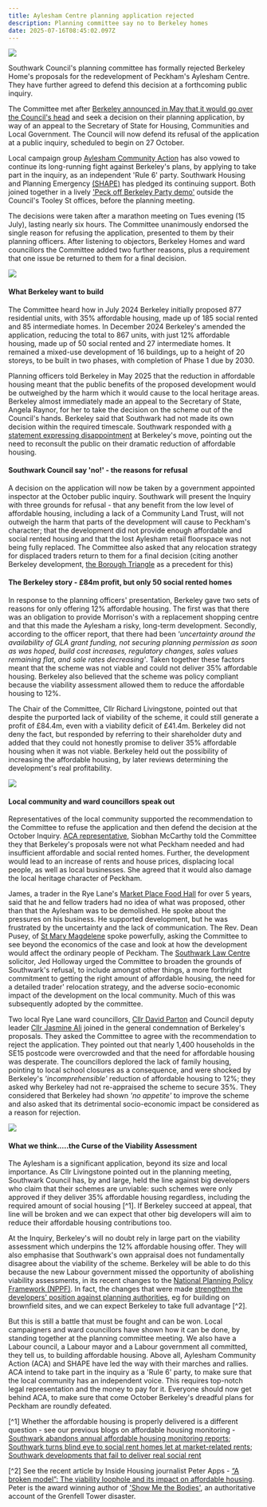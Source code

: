 ```yaml
---
title: Aylesham Centre planning application rejected
description: Planning committee say no to Berkeley homes
date: 2025-07-16T08:45:02.097Z
---
```

![](img/aylesham_june_2025.jpg)

Southwark Council's planning committee has formally rejected Berkeley Home's proposals for the redevelopment of Peckham's Aylesham Centre.  They have further agreed to defend this decision at a forthcoming public inquiry.  

The Committee met after [Berkeley announced in May that it would go over the Council's head](https://www.southwark.gov.uk/news/2025/statement-berkeley-homes-appeal-its-planning-application-aylesham-centre) and seek a decision on their planning application, by way of an appeal to the Secretary of State for Housing, Communities and Local Government.  The Council will now defend its refusal of the application at a public inquiry, scheduled to begin on 27 October.

Local campaign group [Aylesham Community Action](https://www.ayleshamcommunityaction.co.uk/ourcampaign) has also vowed to continue its long-running fight against Berkeley's plans, by applying to take part in the inquiry, as an independent 'Rule 6' party.  Southwark Housing and Planning Emergency [(SHAPE)](https://x.com/ShapeCoalition1) has pledged its continuing support.  Both joined together in a lively ['Peck off Berkeley Party demo'](https://x.com/ShapeCoalition1/status/1944436788480585784) outside the Council's Tooley St offices, before the planning meeting.

The decisions were taken after a marathon meeting on Tues evening (15 July), lasting nearly six hours.  The Committee unanimously endorsed the single reason for refusing the application, presented to them by their planning officers.  After listening to objectors, Berkeley Homes and ward councillors the Committee added two further reasons, plus a requirement that one issue be returned to them for a final decision.

![](img/aylesham_planning_committee_150725.jpg)

#### What Berkeley want to build

The Committee heard how in July  2024 Berkeley initially proposed 877 residential units, with 35% affordable housing, made up of 185 social rented and 85 intermediate homes. In December 2024 Berkeley's amended the application, reducing the total to  867 units, with just 12% affordable housing, made up of 50 social rented and 27 intermediate homes.  It remained a mixed-use development of 16 buildings, up to a height of 20 storeys, to be built in two phases, with completion of Phase 1 due by 2030.

Planning officers told Berkeley in May 2025 that the reduction in affordable housing meant that the public benefits of the proposed development would be outweighed by the harm which it would cause to the local heritage areas.  Berkeley almost immediately made an appeal to the Secretary of State, Angela Raynor, for her to take the decision on the scheme out of the Council's hands.  Berkeley  said that Southwark had not made its own decision within the required timescale.  Southwark responded with [a statement expressing disappointment](https://www.southwark.gov.uk/news/2025/statement-berkeley-homes-appeal-its-planning-application-aylesham-centre) at Berkeley's move, pointing out the need to reconsult the public on their dramatic reduction of affordable housing.[](https://www.southwark.gov.uk/news/2025/statement-berkeley-homes-appeal-its-planning-application-aylesham-centre)

#### Southwark Council say 'no!' - the reasons for refusal

A decision on the application will now be taken by a government appointed inspector at the October public inquiry. Southwark will present the Inquiry with three grounds for refusal -  that any benefit from the low level of affordable housing, including a lack of a Community Land Trust, will not outweigh the harm that parts of the development will cause to Peckham's character; that the development did not provide enough affordable and social rented housing and that the lost Aylesham retail floorspace was not being fully replaced.  The Committee also asked that any relocation strategy for displaced traders return to them for a final decision (citing another Berkeley development, [the Borough Triangle](https://southwarknews.co.uk/area/elephant-and-castle/elephant-castle-development-the-size-of-one-and-a-half-football-pitches-with-towers-44-storeys-high-gets-go-ahead/) as a precedent for this)

#### The Berkeley story - £84m profit, but only 50 social rented homes

In response to the planning officers' presentation, Berkeley gave two sets of reasons for only offering 12% affordable housing.  The first was that there was an obligation to provide Morrison's with a replacement shopping centre and that this made the Aylesham a risky, long-term development.  Secondly, according to the officer report, that there had been *'uncertainty around the availability of GLA grant funding, not securing planning permission as soon as was hoped, build cost increases, regulatory changes, sales values remaining flat, and sale rates decreasing'*.  Taken together these factors meant that the scheme was not viable and could not deliver 35% affordable housing.  Berkeley also believed that the scheme was policy compliant because the viability assessment allowed them to reduce the affordable housing to 12%.

The Chair of the Committee, Cllr Richard Livingstone, pointed out that despite the purported lack of viability of the scheme, it could still generate a profit of £84.4m, even with a viability deficit of £41.4m.  Berkeley did not deny the fact, but responded by referring to their shareholder duty and added that they could not honestly promise to deliver 35% affordable housing when it was not viable.  Berkeley held out the possibility of increasing the affordable housing, by later reviews determining the development's real profitability.

![](img/aylesham_or_para_314_150725.png)

#### Local community and ward councillors speak out

Representatives of the local community supported the recommendation to the Committee to refuse the application and then defend the decision at the October Inquiry.  [ACA representative](https://www.ayleshamcommunityaction.co.uk/ourcampaign), Siobhan McCarthy told the Committee they that Berkeley's proposals were not what Peckham needed and had insufficient affordable and social rented homes.  Further, the development would lead to an increase of rents and house prices, displacing local people, as well as local businesses.  She agreed that it would also damage the local heritage character of Peckham. 

James, a trader in the Rye Lane's [Market Place Food Hall](https://www.marketplacefoodhall.com/vendors) for over 5 years, said that he and fellow traders had no idea of what was proposed, other than that the Aylesham was to be demolished.  He spoke about the pressures on his business.  He supported development, but he was frustrated by the uncertainty and the lack of communication.  The Rev. Dean Pusey, of [St Mary Magdelene](https://www.stmaryspeckham.co.uk/) spoke powerfully, asking the Committee to see beyond the economics of the case and look at how the development would affect the ordinary people of Peckham. The [Southwark Law Centre](https://www.southwarklawcentre.org.uk/) solicitor, Jed Holloway urged the Committee to broaden the grounds of Southwark's refusal, to include amongst other things, a more forthright commitment to getting the right amount of affordable housing, the need for a detailed trader' relocation strategy, and the adverse socio-economic impact of the development on the local community.  Much  of this was subsequently adopted by the committee.  

Two local Rye Lane ward councillors, [Cllr David Parton](https://x.com/davidparton_?lang=en) and Council deputy leader [Cllr Jasmine Ali](https://x.com/Jasmine_Ali?ref_src=twsrc%5Egoogle%7Ctwcamp%5Eserp%7Ctwgr%5Eauthor) joined in the general condemnation of Berkeley's proposals.  They asked the Committee to agree with the recommendation to reject the application.  They pointed out that nearly 1,400 households in the SE15 postcode were overcrowded and that the need for affordable housing was desperate.  The councillors  deplored the lack of family housing, pointing to local school closures as a consequence, and were shocked by Berkeley's *'incomprehensible'* reduction of affordable housing to 12%; they asked why Berkeley had not re-appraised the scheme to secure 35%.  They considered that Berkeley had shown *'no appetite'* to improve the scheme and also asked that its detrimental socio-economic impact be considered as a reason for rejection.

![](img/aca_shape_logos.png)

#### What we think.....the Curse of the Viability Assessment

The Aylesham is a significant application, beyond its size and local importance.  As Cllr Livingstone pointed out in the planning meeting, Southwark Council has, by and large, held the line against big developers who claim that their schemes are unviable: such schemes were only approved if they deliver 35% affordable housing regardless, including the required amount of social housing [^1].  If Berkeley succeed at appeal, that line will be broken and we can expect that other big developers will aim to reduce their affordable housing contributions too.

At the Inquiry, Berkeley's will no doubt rely in large part on the viability assessment which underpins the 12% affordable housing offer.  They will also emphasise that Southwark's own appraisal does not fundamentally disagree about the viability of the scheme.  Berkeley will be able to do this because the new Labour government missed the opportunity of abolishing viability assessments, in its recent changes to the [National Planning Policy Framework (NPPF)](https://www.gov.uk/government/publications/national-planning-policy-framework--2).  In fact, the changes that were made [strengthen the developers' position against planning authorities](https://www.savills.co.uk/blog/article/373774/residential-property/building-homes-on-brownfield-land--the-new-nppf-paragraph-125(c)-in-action.aspx), eg for building on brownfield sites, and we can expect Berkeley to take full advantage [^2].

But this is still a battle that must be fought and can be won.  Local campaigners and ward councillors have shown how it can be done, by standing together at the planning committee meeting. We also have a Labour council, a Labour mayor and a Labour government all committed, they tell us, to building affordable housing.  Above all, Aylesham Community Action (ACA) and SHAPE have led the way with their marches and rallies.  ACA intend to take part in the inquiry as a 'Rule 6' party, to make sure that the local community has an independent voice.  This requires top-notch legal representation and the money to pay for it.  Everyone should now get behind ACA, to make sure that come October Berkeley's dreadful plans for Peckham are roundly defeated.  

[^1] Whether the affordable housing is properly delivered is a different question - see our previous blogs on affordable housing monitoring - [Southwark abandons annual affordable housing monitoring reports](https://www.35percent.org/posts/southwark-abandon-annual-affordable-housing-monitoring-reports/); [Southwark turns blind eye to social rent homes let at market-related rents](https://www.35percent.org/posts/southwark-loses-social-rented-housing-from-new-development/); [Southwark developments that fail to deliver real social rent](https://www.35percent.org/posts/southwarks-new-developments-that-fail-to-deliver-social-rent/)

[^2] See the recent article by Inside Housing journalist Peter Apps - [“A broken model”: The viability loophole and its impact on affordable housing](https://thedeveloper.live/opinion/opinion/a-broken-model-the-viability-loophole-and-its-impact-on-affordable-housing).  Peter is the award winning author of ['Show Me the Bodies'](https://www.theguardian.com/books/2022/nov/03/show-me-the-bodies-how-we-let-grenfell-happen-by-peter-apps-review-a-devastating-account-of-failure), an authoritative account of the Grenfell Tower disaster.

[](https://thedeveloper.live/opinion/opinion/a-broken-model-the-viability-loophole-and-its-impact-on-affordable-housing)